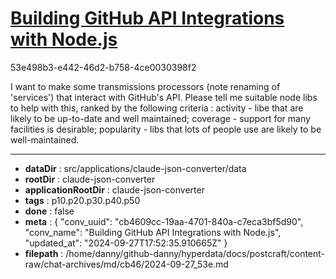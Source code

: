 # [Building GitHub API Integrations with Node.js](https://claude.ai/chat/cb4609cc-19aa-4701-840a-c7eca3bf5d90)

53e498b3-e442-46d2-b758-4ce0030398f2

I want to make some transmissions processors (note renaming of 'services') that interact with GitHub's API. Please tell me suitable node libs to help with this, ranked by the following criteria : activity - libe that are likely to be up-to-date and well maintained; coverage - support for many facilities is desirable; popularity - libs that lots of people use are likely to be well-maintained.

---

* **dataDir** : src/applications/claude-json-converter/data
* **rootDir** : claude-json-converter
* **applicationRootDir** : claude-json-converter
* **tags** : p10.p20.p30.p40.p50
* **done** : false
* **meta** : {
  "conv_uuid": "cb4609cc-19aa-4701-840a-c7eca3bf5d90",
  "conv_name": "Building GitHub API Integrations with Node.js",
  "updated_at": "2024-09-27T17:52:35.910665Z"
}
* **filepath** : /home/danny/github-danny/hyperdata/docs/postcraft/content-raw/chat-archives/md/cb46/2024-09-27_53e.md